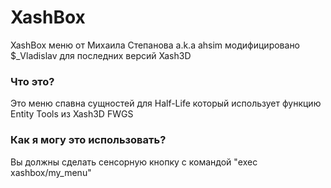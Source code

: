 # XashBox
XashBox меню от Михаила Степанова a.k.a ahsim
модифицировано $_Vladislav для последних версий Xash3D

### Что это?
Это меню спавна сущностей для Half-Life который использует функцию Entity Tools из Xash3D FWGS

### Как я могу это использовать?
Вы должны сделать сенсорную кнопку с командой "exec xashbox/my_menu"
